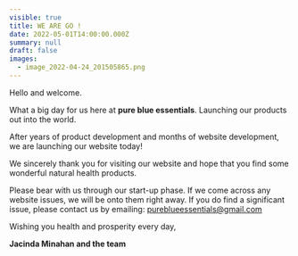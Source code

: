 ```yaml
---
visible: true
title: WE ARE GO !
date: 2022-05-01T14:00:00.000Z
summary: null
draft: false
images:
  - image_2022-04-24_201505865.png
---
```

Hello and welcome.

What a big day for us here at **pure blue essentials**.  Launching our products out into the world.

After years of product development and months of website development, we are launching our website today! 

We sincerely thank you for visiting our website and hope that you find some wonderful natural health products.  

Please bear with us through our start-up phase. If we come across any website issues, we will be onto them right away.  If you do find a significant issue, please contact us by emailing:    pureblueessentials@gmail.com

Wishing you health and prosperity every day,

**Jacinda Minahan and the team**